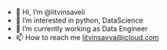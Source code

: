 - 👋 Hi, I’m @litvinsaveli
- 👀 I’m interested in python, DataScience
- 🌱 I’m currently working as Data Engineer
- 📫 How to reach me litvinsavva@icloud.com

<!---
litvinsaveli/litvinsaveli is a ✨ special ✨ repository because its `README.md` (this file) appears on your GitHub profile.
You can click the Preview link to take a look at your changes.
--->
